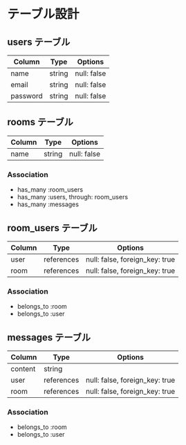 # テーブル設計

## users テーブル

| Column    | Type    | Options     |
| --------  | ------  | --------    |
| name      | string  | null: false |
| email     | string  | null: false |
| password  | string  | null: false |

## rooms テーブル

|  Column   |  Type   | Options     |
|  ------   | ------  | -------     |
|  name     | string  | null: false |

### Association

- has_many :room_users
- has_many :users, through: room_users
- has_many :messages

## room_users テーブル

| Column | Type       | Options                        |
| ------ | ---------- | ------------------------------ |
| user   | references | null: false, foreign_key: true |
| room   | references | null: false, foreign_key: true |

### Association

- belongs_to :room
- belongs_to :user

## messages テーブル

| Column  | Type       | Options                        |
| ------- | ---------- | ------------------------------ |
| content | string     |                                |
| user    | references | null: false, foreign_key: true |
| room    | references | null: false, foreign_key: true |

### Association

- belongs_to :room
- belongs_to :user

